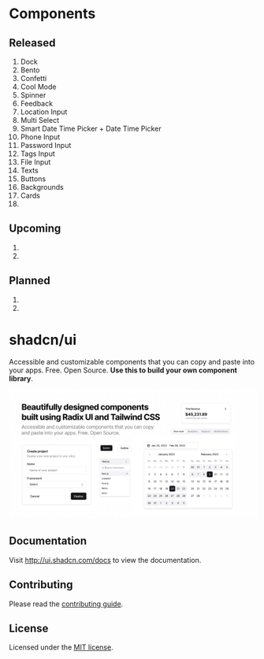 # Components

## Released
1. Dock
2. Bento
3. Confetti
4. Cool Mode
5. Spinner
6. Feedback
7. Location Input
8. Multi Select
9. Smart Date Time Picker + Date Time Picker
10. Phone Input
11. Password Input
12. Tags Input
13. File Input
14. Texts
15. Buttons
16. Backgrounds
17. Cards
18. 


## Upcoming
1. 
2. 

## Planned
1. 
2. 

# shadcn/ui

Accessible and customizable components that you can copy and paste into your apps. Free. Open Source. **Use this to build your own component library**.

![hero](apps/www/public/og.jpg)

## Documentation

Visit http://ui.shadcn.com/docs to view the documentation.

## Contributing

Please read the [contributing guide](/CONTRIBUTING.md).

## License

Licensed under the [MIT license](https://github.com/shadcn/ui/blob/main/LICENSE.md).

